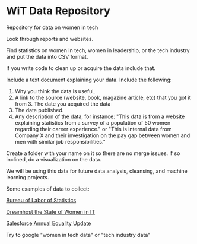 # WiT Data Repository

Repository for data on women in tech

Look through reports and websites. 

Find statistics on women in tech, women in leadership, or the tech industry and put the data into CSV format. 

If you write code to clean up or acquire the data include that. 

Include a text document explaining your data. Include the following:
1. Why you think the data is useful, 
2. A link to the source (website, book, magazine article, etc) that you got it from 3. The date you acquired the data 
4. The date published. 
5. Any description of the data, for instance: "This data is from a website explaining statistics from a survey of a population of 50 women regarding their career experience." or "This is internal data from Company X and their investigation on the pay gap between women and men with similar job responsibilities." 

Create a folder with your name on it so there are no merge issues. 
If so inclined, do a visualization on the data.

We will be using this data for future data analysis, cleansing, and machine learning projects. 

Some examples of data to collect:

[Bureau of Labor of Statistics](https://www.bls.gov/ooh/computer-and-information-technology/home)

[Dreamhost the State of Women in IT ](https://www.dreamhost.com/blog/state-of-women-in-tech/)

[Salesforce Annual Equality Update](https://www.salesforce.com/blog/2018/12/salesforce-equality-annual-update.html)


Try to google "women in tech data" or "tech industry data"
